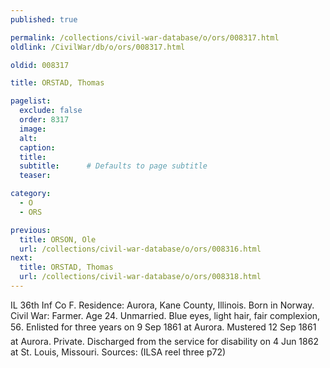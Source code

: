 ```yaml
---
published: true

permalink: /collections/civil-war-database/o/ors/008317.html
oldlink: /CivilWar/db/o/ors/008317.html

oldid: 008317

title: ORSTAD, Thomas

pagelist:
  exclude: false
  order: 8317
  image: 
  alt:
  caption:
  title:
  subtitle:      # Defaults to page subtitle
  teaser:

category: 
  - O 
  - ORS

previous:
  title: ORSON, Ole
  url: /collections/civil-war-database/o/ors/008316.html  
next:
  title: ORSTAD, Thomas
  url: /collections/civil-war-database/o/ors/008318.html   
---
```

IL 36th Inf Co F. Residence: Aurora, Kane County, Illinois. Born in Norway. Civil War: Farmer. Age 24. Unmarried. Blue eyes, light hair, fair complexion, 5&#146;6&#148;. Enlisted for three years on 9 Sep 1861 at Aurora. Mustered 12 Sep 1861 at Aurora. Private. Discharged from the service for disability on 4 Jun 1862 at St. Louis, Missouri. Sources: (ILSA reel three p72)